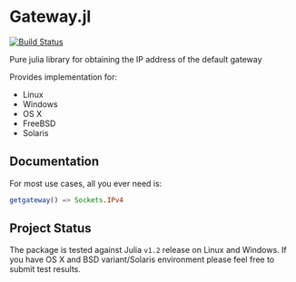 # Gateway.jl
[![Build Status](https://travis-ci.org/glitzflitz/GetGetway.jl.svg?branch=master)](https://travis-ci.org/glitzflitz/GetGetway.jl)

Pure julia library for obtaining the IP address of the default gateway

Provides implementation for:
+ Linux
+ Windows
+ OS X
+ FreeBSD
+ Solaris

## Documentation

For most use cases, all you ever need is:
```julia
getgateway() => Sockets.IPv4
```
## Project Status
The package is tested against Julia `v1.2` release on Linux and Windows. If you have OS X and BSD variant/Solaris environment please feel free to submit test results.


